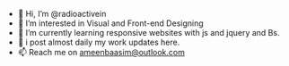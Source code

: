 - 👋 Hi, I’m @radioactivein
- 👀 I’m interested in Visual and Front-end Designing
- 🌱 I’m currently learning responsive websites with js and jquery and Bs.
- 💞️ i post almost daily my work updates here.
- 📫 Reach me on ameenbaasim@outlook.com 

<!---
radioactivein/radioactivein is a ✨ special ✨ repository because its `README.md` (this file) appears on your GitHub profile.
You can click the Preview link to take a look at your changes.
--->
